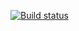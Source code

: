 [![Build status](https://ci.appveyor.com/api/projects/status/i8ox7lr2d1x8055w?svg=true)](https://ci.appveyor.com/project/BanzayMV/rest2)
